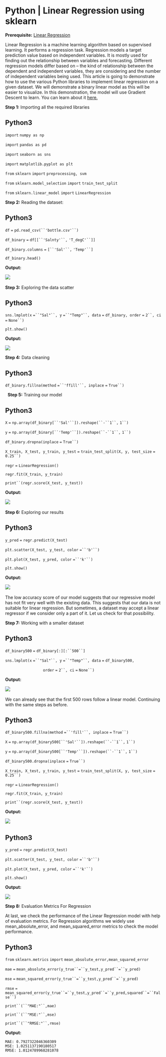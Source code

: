 ﻿# Python | Linear Regression using sklearn

**Prerequisite:** [Linear Regression](https://www.geeksforgeeks.org/ml-linear-regression/) 

Linear Regression is a machine learning algorithm based on supervised learning. It performs a regression task. Regression models a target prediction value based on independent variables. It is mostly used for finding out the relationship between variables and forecasting. Different regression models differ based on – the kind of relationship between the dependent and independent variables, they are considering and the number of independent variables being used. This article is going to demonstrate how to use the various Python libraries to implement linear regression on a given dataset. We will demonstrate a binary linear model as this will be easier to visualize. In this demonstration, the model will use Gradient Descent to learn. You can learn about it [here.](https://www.geeksforgeeks.org/gradient-descent-in-linear-regression/) 

**Step 1:** Importing all the required libraries 

Python3
-------

`import` `numpy as np`

`import` `pandas as pd`

`import` `seaborn as sns`

`import` `matplotlib.pyplot as plt`

`from` `sklearn` `import` `preprocessing, svm`

`from` `sklearn.model_selection` `import` `train_test_split`

`from` `sklearn.linear_model` `import` `LinearRegression`

**Step 2:** Reading the dataset:

Python3
-------

`df` `=` `pd.read_csv(``'bottle.csv'``)`

`df_binary` `=` `df[[``'Salnty'``,` `'T_degC'``]]`

`df_binary.columns` `=` `[``'Sal'``,` `'Temp'``]`

`df_binary.head()`

**Output:**

![](https://media.geeksforgeeks.org/wp-content/uploads/20190522133619/Capture143.png)   

**Step 3:** Exploring the data scatter 

Python3
-------

`sns.lmplot(x` `=``"Sal"``, y` `=``"Temp"``, data` `=` `df_binary, order` `=` `2``, ci` `=` `None``)`

`plt.show()`

**Output:**   

![](https://media.geeksforgeeks.org/wp-content/uploads/20190522134153/Capture224-300x244.png)

**Step 4:** Data cleaning 

Python3
-------

`df_binary.fillna(method` `=``'ffill'``, inplace` `=` `True``)`

  **Step 5:** Training our model 

Python3
-------

`X` `=` `np.array(df_binary[``'Sal'``]).reshape(``-``1``,` `1``)`

`y` `=` `np.array(df_binary[``'Temp'``]).reshape(``-``1``,` `1``)`

`df_binary.dropna(inplace` `=` `True``)`

`X_train, X_test, y_train, y_test` `=` `train_test_split(X, y, test_size` `=` `0.25``)`

`regr` `=` `LinearRegression()`

`regr.fit(X_train, y_train)`

`print``(regr.score(X_test, y_test))`

**Output:**

![](https://media.geeksforgeeks.org/wp-content/uploads/20190522134357/Capture34-3.png)  

**Step 6:** Exploring our results 

Python3
-------

`y_pred` `=` `regr.predict(X_test)`

`plt.scatter(X_test, y_test, color` `=``'b'``)`

`plt.plot(X_test, y_pred, color` `=``'k'``)`

`plt.show()`

**Output:**

![](https://media.geeksforgeeks.org/wp-content/uploads/20190522134513/Capture48-300x179.png) 

The low accuracy score of our model suggests that our regressive model has not fit very well with the existing data. This suggests that our data is not suitable for linear regression. But sometimes, a dataset may accept a linear regressor if we consider only a part of it. Let us check for that possibility.   

**Step 7:** Working with a smaller dataset 

Python3
-------

`df_binary500` `=` `df_binary[:][:``500``]`

`sns.lmplot(x` `=``"Sal"``, y` `=``"Temp"``, data` `=` `df_binary500,`

                               `order` `=` `2``, ci` `=` `None``)`

**Output:**

![](https://media.geeksforgeeks.org/wp-content/uploads/20190522140357/Capture57-300x237.png) 

We can already see that the first 500 rows follow a linear model. Continuing with the same steps as before. 

Python3
-------

`df_binary500.fillna(method` `=``'fill'``, inplace` `=` `True``)`

`X` `=` `np.array(df_binary500[``'Sal'``]).reshape(``-``1``,` `1``)`

`y` `=` `np.array(df_binary500[``'Temp'``]).reshape(``-``1``,` `1``)`

`df_binary500.dropna(inplace` `=` `True``)`

`X_train, X_test, y_train, y_test` `=` `train_test_split(X, y, test_size` `=` `0.25``)`

`regr` `=` `LinearRegression()`

`regr.fit(X_train, y_train)`

`print``(regr.score(X_test, y_test))`

**Output:**

![](https://media.geeksforgeeks.org/wp-content/uploads/20190522140536/Capture65.png) 

Python3
-------

`y_pred` `=` `regr.predict(X_test)`

`plt.scatter(X_test, y_test, color` `=``'b'``)`

`plt.plot(X_test, y_pred, color` `=``'k'``)`

`plt.show()`

**Output:**

![](https://media.geeksforgeeks.org/wp-content/uploads/20190522140720/Capture75-300x179.png)

**Step 8:** Evaluation Metrics For Regression

At last, we check the performance of the Linear Regression model with help of evaluation metrics. For Regression algorithms we widely use mean\_absolute\_error, and mean\_squared\_error metrics to check the model performance. 

Python3
-------

`from` `sklearn.metrics` `import` `mean_absolute_error,mean_squared_error`

`mae` `=` `mean_absolute_error(y_true``=``y_test,y_pred``=``y_pred)`

`mse` `=` `mean_squared_error(y_true``=``y_test,y_pred``=``y_pred)`

`rmse` `=` `mean_squared_error(y_true``=``y_test,y_pred``=``y_pred,squared``=``False``)`

`print``(``"MAE:"``,mae)`

`print``(``"MSE:"``,mse)`

`print``(``"RMSE:"``,rmse)`

**Output:**

```
MAE: 0.7927322046360309
MSE: 1.0251137190180517
RMSE: 1.0124789968281078
```
